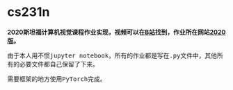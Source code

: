 # cs231n
**2020斯坦福计算机视觉课程作业实现，视频可以在[B站](https://www.bilibili.com/video/BV1TJ411d7b7?p=1)找到，作业所在网站[2020版](https://cs231n.github.io/)。**

由于本人用不惯<kbd>jupyter notebook</kbd>，所有的作业都是写在<kbd>.py</kbd>文件中，其他所有的必要文件都自己保留了下来。

需要框架的地方使用<kbd>PyTorch</kbd>完成。

```